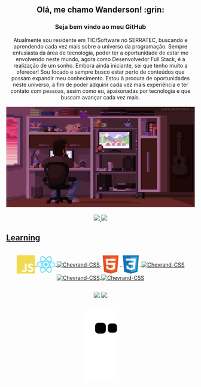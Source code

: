 <h2 align="center">Olá, me chamo Wanderson! :grin:</h2>
<h3 align="center">Seja bem vindo ao meu GitHub</h2>

<div align="center">
  Atualmente sou residente em TIC/Software no SERRATEC, buscando e aprendendo cada vez mais sobre o universo da programação. Sempre entusiasta da área de tecnologia,     poder ter a oportunidade de estar me envolvendo neste mundo, agora como Desenvolvedor Full Stack, é a realização de um sonho. Embora ainda iniciante, sei que tenho     muito a oferecer! Sou focado e sempre busco estar perto de conteúdos que possam expandir meu conhecimento. Estou à procura de oportunidades neste universo, a fim de   poder adquirir cada vez mais experiência e ter contato com pessoas, assim como eu, apaixonadas por tecnologia e que buscam avançar cada vez mais.
  <br></br>
  <img width="1000" src="https://github.com/Chevrand/Chevrand/blob/main/.github/workflows/perfil.gif">
  <br></br>
</div>
 
<div align="center">
<a href="https://github.com/Chevrand">
<img height="150em" src="https://github-readme-stats.vercel.app/api?username=Chevrand&show_icons=true&theme=nightowl&include_all_commits=true&count_private=true"/>
<img height="150em" src="https://github-readme-stats.vercel.app/api/top-langs/?username=Chevrand&layout=compact&langs_count=7&theme=nightowl"/>
</div>
  
## Learning
  
<div align="center" style="display: inline_block"><br>
<img align="center" alt="Chevrand-Js" height="50" width="50" src="https://raw.githubusercontent.com/devicons/devicon/master/icons/javascript/javascript-plain.svg">
<img align="center" alt="Chevrand-React" height="50" width="50" src="https://raw.githubusercontent.com/devicons/devicon/master/icons/react/react-original.svg">
<img align="center" alt="Chevrand-CSS" height="50" width="50" src="https://cdn.jsdelivr.net/gh/devicons/devicon/icons/nodejs/nodejs-original.svg" />
<img align="center" alt="Chevrand-HTML" height="50" width="50" src="https://raw.githubusercontent.com/devicons/devicon/master/icons/html5/html5-original.svg">
<img align="center" alt="Chevrand-CSS" height="50" width="50" src="https://raw.githubusercontent.com/devicons/devicon/master/icons/css3/css3-original.svg">
<img align="center" alt="Chevrand-CSS" height="50" width="50" src="https://cdn.jsdelivr.net/gh/devicons/devicon/icons/java/java-original-wordmark.svg"/>
<img align="center" alt="Chevrand-CSS" height="60" width="60" src="https://cdn.jsdelivr.net/gh/devicons/devicon/icons/spring/spring-original-wordmark.svg" />
<img align="center" alt="Chevrand-CSS" height="50" width="50" src="https://cdn.jsdelivr.net/gh/devicons/devicon/icons/postgresql/postgresql-original.svg" />

##
         
<div> 
<a href="https://www.linkedin.com/in/wanderson-chevrand-da-costa-a878451a5/" target="_blank"><img src="https://img.shields.io/badge/-LinkedIn-%230077B5?style=for-the-badge&logo=linkedin&logoColor=white" target="_blank"></a>
<a href = "mailto:wandersonchevrand27@gmail.com"><img src="https://img.shields.io/badge/Gmail-D14836?style=for-the-badge&logo=gmail&logoColor=white" target="_blank"></a>

## 

![Snake animation](https://github.com/Chevrand/Chevrand/blob/output/github-contribution-grid-snake.svg)
  
</div>

